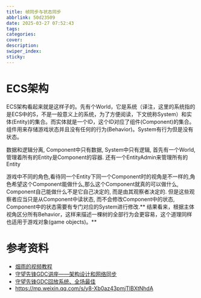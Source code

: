 ```yaml
---
title: 帧同步与状态同步
abbrlink: 50d23509
date: 2025-03-27 07:52:43
tags:
categories:
cover:
description:
swiper_index:
sticky:
---
```


# ECS架构

ECS架构看起来就是这样子的。先有个World，它是系统（译注，这里的系统指的是ECS中的S，不是一般意义上的系统，为了方便阅读，下文统称System）和实体(Entity)的集合。而实体就是一个ID，这个ID对应了组件(Component)的集合。组件用来存储游戏状态并且没有任何的行为(Behavior)。System有行为但是没有状态。

数据和逻辑分离, Component中只有数据, System中只有逻辑, 首先有一个World, 管理着所有的Entity是Component的容器. 还有一个EntityAdmin来管理所有的Entity

游戏中不同的角色,看待同一个Entity下同一个Component时的视角是不一样的,角色希望这个Component能做什么,那么这个Component就真的可以做什么, Component自己能做什么不是它自己决定的, 而是由其观察者决定的. 但是这些观察者应当只是从Component中读状态, 而不会修改Component中的状态, Component中的状态需要有专门对应的System进行修改.** 结果看来，根据主体视角区分所有Behavior，这样来描述一棵树的全部行为会更容易，这个道理同样也适用于游戏对象(game objects)。**





# 参考资料

- [烟雨的视频教程](https://www.bilibili.com/video/BV1RR4y1V7T2?spm_id_from=333.788.videopod.sections&vd_source=83f4165825ce9df46cf4fd576ccb1102)
- [守望先锋GDC讲座——架构设计和网络同步](https://www.youtube.com/watch?v=W3aieHjyNvw&t=2886s)
- [守望先锋GDC回放系统、全场最佳](https://www.youtube.com/watch?v=W4oZq4tn57w)
- https://mp.weixin.qq.com/s/y8-Xb0az43pmjTlBXtNhdA
